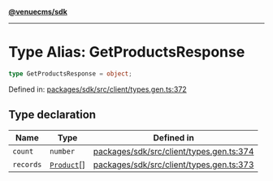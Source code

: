 [**@venuecms/sdk**](../Index.md)

***

# Type Alias: GetProductsResponse

```ts
type GetProductsResponse = object;
```

Defined in: [packages/sdk/src/client/types.gen.ts:372](https://github.com/venuecms/sdk/blob/fbf02bcc9fd4a34da75d81536c54bdc995edf6c4/packages/sdk/src/client/types.gen.ts#L372)

## Type declaration

| Name | Type | Defined in |
| ------ | ------ | ------ |
| <a id="count"></a> `count` | `number` | [packages/sdk/src/client/types.gen.ts:374](https://github.com/venuecms/sdk/blob/fbf02bcc9fd4a34da75d81536c54bdc995edf6c4/packages/sdk/src/client/types.gen.ts#L374) |
| <a id="records"></a> `records` | [`Product`](Product.md)[] | [packages/sdk/src/client/types.gen.ts:373](https://github.com/venuecms/sdk/blob/fbf02bcc9fd4a34da75d81536c54bdc995edf6c4/packages/sdk/src/client/types.gen.ts#L373) |
